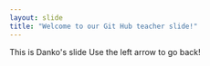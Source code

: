 ```yaml
---
layout: slide
title: "Welcome to our Git Hub teacher slide!"
---
```

This is Danko's slide
Use the left arrow to go back!
